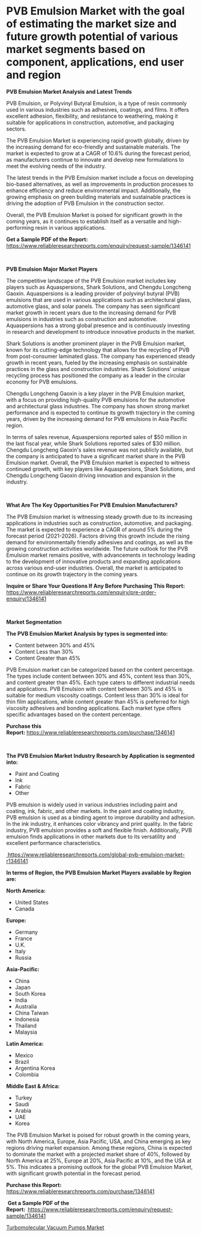 <p><h1>PVB Emulsion Market with the goal of estimating the market size and future growth potential of various market segments based on component, applications, end user and region</h1></p><p><strong>PVB Emulsion Market Analysis and Latest Trends</strong></p>
<p><p>PVB Emulsion, or Polyvinyl Butyral Emulsion, is a type of resin commonly used in various industries such as adhesives, coatings, and films. It offers excellent adhesion, flexibility, and resistance to weathering, making it suitable for applications in construction, automotive, and packaging sectors.</p><p>The PVB Emulsion Market is experiencing rapid growth globally, driven by the increasing demand for eco-friendly and sustainable materials. The market is expected to grow at a CAGR of 10.6% during the forecast period, as manufacturers continue to innovate and develop new formulations to meet the evolving needs of the industry.</p><p>The latest trends in the PVB Emulsion market include a focus on developing bio-based alternatives, as well as improvements in production processes to enhance efficiency and reduce environmental impact. Additionally, the growing emphasis on green building materials and sustainable practices is driving the adoption of PVB Emulsion in the construction sector.</p><p>Overall, the PVB Emulsion Market is poised for significant growth in the coming years, as it continues to establish itself as a versatile and high-performing resin in various applications.</p></p>
<p><strong>Get a Sample PDF of the Report:&nbsp;</strong> <a href="https://www.reliableresearchreports.com/enquiry/request-sample/1346141">https://www.reliableresearchreports.com/enquiry/request-sample/1346141</a></p>
<p>&nbsp;</p>
<p><strong>PVB Emulsion Major Market Players</strong></p>
<p><p>The competitive landscape of the PVB Emulsion market includes key players such as Aquaspersions, Shark Solutions, and Chengdu Longcheng Gaoxin. Aquaspersions is a leading provider of polyvinyl butyral (PVB) emulsions that are used in various applications such as architectural glass, automotive glass, and solar panels. The company has seen significant market growth in recent years due to the increasing demand for PVB emulsions in industries such as construction and automotive. Aquaspersions has a strong global presence and is continuously investing in research and development to introduce innovative products in the market.</p><p>Shark Solutions is another prominent player in the PVB Emulsion market, known for its cutting-edge technology that allows for the recycling of PVB from post-consumer laminated glass. The company has experienced steady growth in recent years, fueled by the increasing emphasis on sustainable practices in the glass and construction industries. Shark Solutions' unique recycling process has positioned the company as a leader in the circular economy for PVB emulsions.</p><p>Chengdu Longcheng Gaoxin is a key player in the PVB Emulsion market, with a focus on providing high-quality PVB emulsions for the automotive and architectural glass industries. The company has shown strong market performance and is expected to continue its growth trajectory in the coming years, driven by the increasing demand for PVB emulsions in Asia Pacific region.</p><p>In terms of sales revenue, Aquaspersions reported sales of $50 million in the last fiscal year, while Shark Solutions reported sales of $30 million. Chengdu Longcheng Gaoxin's sales revenue was not publicly available, but the company is anticipated to have a significant market share in the PVB Emulsion market. Overall, the PVB Emulsion market is expected to witness continued growth, with key players like Aquaspersions, Shark Solutions, and Chengdu Longcheng Gaoxin driving innovation and expansion in the industry.</p></p>
<p>&nbsp;</p>
<p><strong>What Are The Key Opportunities For PVB Emulsion Manufacturers?</strong></p>
<p><p>The PVB Emulsion market is witnessing steady growth due to its increasing applications in industries such as construction, automotive, and packaging. The market is expected to experience a CAGR of around 5% during the forecast period (2021-2026). Factors driving this growth include the rising demand for environmentally friendly adhesives and coatings, as well as the growing construction activities worldwide. The future outlook for the PVB Emulsion market remains positive, with advancements in technology leading to the development of innovative products and expanding applications across various end-user industries. Overall, the market is anticipated to continue on its growth trajectory in the coming years.</p></p>
<p><strong>Inquire or Share Your Questions If Any Before Purchasing This Report:</strong> <a href="https://www.reliableresearchreports.com/enquiry/pre-order-enquiry/1346141">https://www.reliableresearchreports.com/enquiry/pre-order-enquiry/1346141</a></p>
<p>&nbsp;</p>
<p><strong>Market Segmentation</strong></p>
<p><strong>The PVB Emulsion Market Analysis by types is segmented into:</strong></p>
<p><ul><li>Content between 30% and 45%</li><li>Content Less than 30%</li><li>Content Greater than 45%</li></ul></p>
<p><p>PVB Emulsion market can be categorized based on the content percentage. The types include content between 30% and 45%, content less than 30%, and content greater than 45%. Each type caters to different industrial needs and applications. PVB Emulsion with content between 30% and 45% is suitable for medium viscosity coatings. Content less than 30% is ideal for thin film applications, while content greater than 45% is preferred for high viscosity adhesives and bonding applications. Each market type offers specific advantages based on the content percentage.</p></p>
<p><strong>Purchase this Report:&nbsp;</strong><a href="https://www.reliableresearchreports.com/purchase/1346141">https://www.reliableresearchreports.com/purchase/1346141</a></p>
<p>&nbsp;</p>
<p><strong>The PVB Emulsion Market Industry Research by Application is segmented into:</strong></p>
<p><ul><li>Paint and Coating</li><li>Ink</li><li>Fabric</li><li>Other</li></ul></p>
<p><p>PVB emulsion is widely used in various industries including paint and coating, ink, fabric, and other markets. In the paint and coating industry, PVB emulsion is used as a binding agent to improve durability and adhesion. In the ink industry, it enhances color vibrancy and print quality. In the fabric industry, PVB emulsion provides a soft and flexible finish. Additionally, PVB emulsion finds applications in other markets due to its versatility and excellent performance characteristics.</p></p>
<p><a href="https://www.reliableresearchreports.com/global-pvb-emulsion-market-r1346141">&nbsp;https://www.reliableresearchreports.com/global-pvb-emulsion-market-r1346141</a></p>
<p><strong>In terms of Region, the PVB Emulsion Market Players available by Region are:</strong></p>
<p>
    <p> <strong> North America: </strong>
        <ul>
            <li>United States</li>
            <li>Canada</li>
        </ul>
        </p> 
    <p> <strong> Europe: </strong>
        <ul>
            <li>Germany</li>
            <li>France</li>
            <li>U.K.</li>
            <li>Italy</li>
            <li>Russia</li>
        </ul>
        </p> 
    <p> <strong> Asia-Pacific: </strong>
        <ul>
            <li>China</li>
            <li>Japan</li>
            <li>South Korea</li>
            <li>India</li>
            <li>Australia</li>
            <li>China Taiwan</li>
            <li>Indonesia</li>
            <li>Thailand</li>
            <li>Malaysia</li>
        </ul>
        </p> 
    <p> <strong> Latin America: </strong>
        <ul>
            <li>Mexico</li>
            <li>Brazil</li>
            <li>Argentina Korea</li>
            <li>Colombia</li>
        </ul>
        </p> 
    <p> <strong> Middle East & Africa: </strong>
        <ul>
            <li>Turkey</li>
            <li>Saudi</li>
            <li>Arabia</li>
            <li>UAE</li>
            <li>Korea</li>
        </ul>
    </p>
    </p>
<p><p>The PVB Emulsion Market is poised for robust growth in the coming years, with North America, Europe, Asia Pacific, USA, and China emerging as key regions driving market expansion. Among these regions, China is expected to dominate the market with a projected market share of 40%, followed by North America at 25%, Europe at 20%, Asia Pacific at 10%, and the USA at 5%. This indicates a promising outlook for the global PVB Emulsion Market, with significant growth potential in the forecast period.</p></p>
<p><strong>Purchase this Report: </strong><a href="https://www.reliableresearchreports.com/purchase/1346141">https://www.reliableresearchreports.com/purchase/1346141</a></p>
<p>&nbsp;<strong>Get a Sample PDF of the Report:&nbsp;&nbsp;</strong><a href="https://www.reliableresearchreports.com/enquiry/request-sample/1346141">https://www.reliableresearchreports.com/enquiry/request-sample/1346141</a></p>
<p><strong></strong></p>
<p><p><a href="https://view.publitas.com/reportprime-1/turbomolecular-vacuum-pumps-market-report-by-product-type-magnetically-suspended-type-oil-lubricated-type-others-end-use-industrial-vacuum-processing-nanotechnology-instruments-analytical-instrumentation-other-and-region-2024-2031/">Turbomolecular Vacuum Pumps Market</a></p></p>